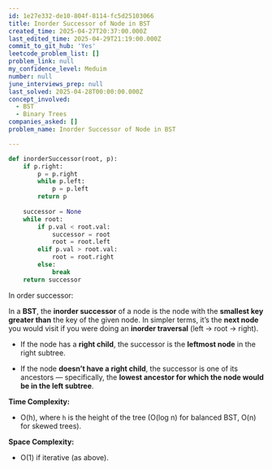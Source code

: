 ```yaml
---
id: 1e27e332-de10-804f-8114-fc5d25103066
title: Inorder Successor of Node in BST
created_time: 2025-04-27T20:37:00.000Z
last_edited_time: 2025-04-29T21:19:00.000Z
commit_to_git_hub: 'Yes'
leetcode_problem_list: []
problem_link: null
my_confidence_level: Meduim
number: null
june_interviews_prep: null
last_solved: 2025-04-28T00:00:00.000Z
concept_involved:
  - BST
  - Binary Trees
companies_asked: []
problem_name: Inorder Successor of Node in BST

---
```


```python
def inorderSuccessor(root, p):
    if p.right:
        p = p.right
        while p.left:
            p = p.left
        return p
    
    successor = None
    while root:
        if p.val < root.val:
            successor = root
            root = root.left
        elif p.val > root.val:
            root = root.right
        else:
            break
    return successor

```

In order successor:

In a **BST**, the **inorder successor** of a node is the node with the **smallest key greater than** the key of the given node.
In simpler terms, it’s the **next node** you would visit if you were doing an **inorder traversal** (left → root → right).

*   If the node has a **right child**, the successor is the **leftmost node** in the right subtree.

*   If the node **doesn’t have a right child**, the successor is one of its ancestors — specifically, the **lowest ancestor for which the node would be in the left subtree**.

**Time Complexity:**

*   O(h), where `h` is the height of the tree (O(log n) for balanced BST, O(n) for skewed trees).

**Space Complexity:**

*   O(1) if iterative (as above).
